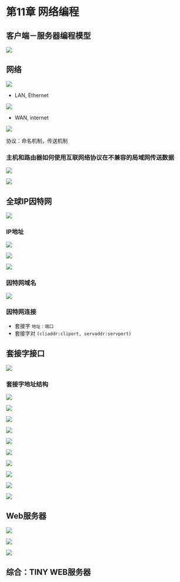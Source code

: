 # 第11章 网络编程

## 客户端－服务器编程模型

![](http://cdn.pikachu.net.cn/20190213/1550020401/88feaff6d4af584ed709c4e83ed01713)

## 网络

![](http://cdn.pikachu.net.cn/20190213/1550020495/9d3ac309d14f1b0c9c761696ed89de30)

- LAN, Ethernet

![](http://cdn.pikachu.net.cn/20190213/1550020546/d74e8ad0f2a3c5d81e763e159f1da397)

- WAN, internet

![](http://cdn.pikachu.net.cn/20190213/1550020688/4d42805dd28f463359803c904b1de699)

协议：命名机制，传送机制

### 主机和路由器如何使用互联网络协议在不兼容的局域网传送数据

![](http://cdn.pikachu.net.cn/20190213/1550020992/d593ae162b967c14a016e515a030a462)

![](http://cdn.pikachu.net.cn/20190213/1550021004/6dd08cbabb7587c09c1b2e897ad4265f)

## 全球IP因特网

![](http://cdn.pikachu.net.cn/20190213/1550021055/fe69eaffddc9307a2a8aeb7e6ff9eca8)

### IP地址

![](http://cdn.pikachu.net.cn/20190213/1550021343/b0d83ef3261d757bd6e4e98f3c8c9980)

![](http://cdn.pikachu.net.cn/20190213/1550021361/a837e8482c7e211cdcd13aa0ddebc800)

![](http://cdn.pikachu.net.cn/20190213/1550021434/46a8f15648433d1ccc31ecdc90287146)

### 因特网域名

![](http://cdn.pikachu.net.cn/20190213/1550021599/ebf59a6e143835fe766028ecbe1a3345)

### 因特网连接

- 套接字 `地址：端口`
- 套接字对 `(cliaddr:cliport, servaddr:servport)`

## 套接字接口

![](http://cdn.pikachu.net.cn/20190213/1550022273/9505968f96329a2471d36801fdcb4e2d)

### 套接字地址结构

![](http://cdn.pikachu.net.cn/20190213/1550022398/292aa7061a68afb794633f584f25dc2f)

![](http://cdn.pikachu.net.cn/20190213/1550022451/994a4b6f49922669595ea79f93335816)

![](http://cdn.pikachu.net.cn/20190213/1550022565/d2fa6e55481a51edb766c5ddb7690c38)

![](http://cdn.pikachu.net.cn/20190213/1550022606/e31769c8a1ea66d308164be21d496677)

![](http://cdn.pikachu.net.cn/20190213/1550022661/026e5bad6f368403730d5ef5c88f709a)

![](http://cdn.pikachu.net.cn/20190213/1550022693/6f6b23a2ef61240085b219135815f79d)

![](http://cdn.pikachu.net.cn/20190213/1550022834/dc57634a30ff1d112a54c95d72b1ca27)

![](http://cdn.pikachu.net.cn/20190213/1550022864/934213dc0d38c8682f93044ece3e5150)

![](http://cdn.pikachu.net.cn/20190213/1550022889/1ad4989803a63581a8da5c9ffc4cb128)

![](http://cdn.pikachu.net.cn/20190213/1550022967/f84299f504365ab5e7b32a67a9e5cc54)

## Web服务器

![](http://cdn.pikachu.net.cn/20190213/1550023650/b180f70e0ad449e42325704ac8ee5802)

![](http://cdn.pikachu.net.cn/20190213/1550023755/178a0a50cf9b28e63c55a8317ea98aa0)

![](http://cdn.pikachu.net.cn/20190213/1550023809/264175aff16e51b852b0026133f7c28c)

## 综合：TINY WEB服务器

